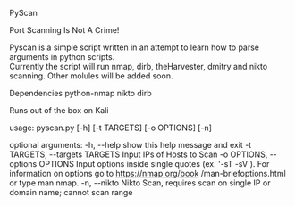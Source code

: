 

PyScan



Port Scanning Is Not A Crime!


Pyscan is a simple script written in an attempt to learn how to parse arguments in python scripts.  
Currently the script will run nmap, dirb, theHarvester, dmitry and nikto scanning.  Other molules will be added soon.


Dependencies
python-nmap
nikto
dirb

Runs out of the box on Kali


usage: pyscan.py [-h] [-t TARGETS] [-o OPTIONS] [-n]

optional arguments:
  -h, --help            show this help message and exit
  -t TARGETS, --targets TARGETS
                        Input IPs of Hosts to Scan
  -o OPTIONS, --options OPTIONS
                        Input options inside single quotes (ex. '-sT -sV').
                        For information on options go to https://nmap.org/book
                        /man-briefoptions.html or type man nmap.
  -n, --nikto           Nikto Scan, requires scan on single IP or domain name;
                        cannot scan range
